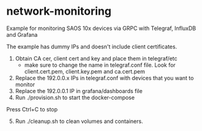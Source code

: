 # network-monitoring

Example for monitoring SAOS 10x devices via GRPC with Telegraf, InfluxDB and Grafana

The example has dummy IPs and doesn't include client certificates. 

1. Obtain CA cer, client cert and key and place them in telegraf/etc
    - make sure to change the name in telegraf.conf file. Look for client.cert.pem, client.key.pem and ca.cert.pem
2. Replace the 192.0.0.x IPs in telegraf.conf with devices that you want to monitor
3. Replace the 192.0.0.1 IP in grafana/dashboards file
4. Run ./provision.sh to start the docker-compose

Press Ctrl+C to stop

5. Run ./cleanup.sh to clean volumes and containers.